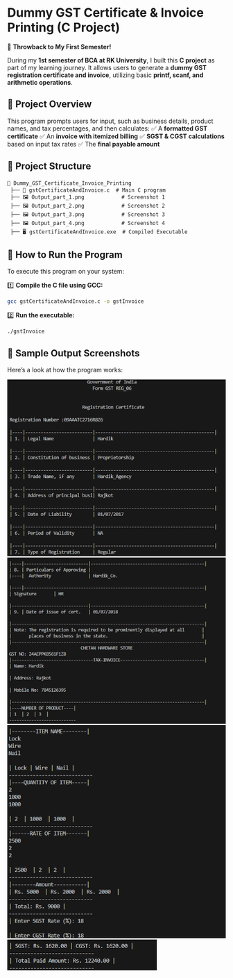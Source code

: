 # Dummy GST Certificate & Invoice Printing (C Project)

🚀 **Throwback to My First Semester!**

During my **1st semester of BCA at RK University**, I built this **C project** as part of my learning journey. It allows users to generate a **dummy GST registration certificate and invoice**, utilizing basic **printf, scanf, and arithmetic operations**.

## 📌 Project Overview
This program prompts users for input, such as business details, product names, and tax percentages, and then calculates:
✅ A **formatted GST certificate**
✅ An **invoice with itemized billing**
✅ **SGST & CGST calculations** based on input tax rates
✅ The **final payable amount**

## 📂 Project Structure
```
📁 Dummy_GST_Certificate_Invoice_Printing
 ├── 📄 gstCertificateAndInvoice.c  # Main C program
 ├── 🖼️ Output_part_1.png            # Screenshot 1
 ├── 🖼️ Output_part_2.png            # Screenshot 2
 ├── 🖼️ Output_part_3.png            # Screenshot 3
 ├── 🖼️ Output_part_4.png            # Screenshot 4
 ├── 🖥️ gstCertificateAndInvoice.exe  # Compiled Executable
```

## 📌 How to Run the Program
To execute this program on your system:

1️⃣ **Compile the C file using GCC:**
```sh
gcc gstCertificateAndInvoice.c -o gstInvoice
```

2️⃣ **Run the executable:**
```sh
./gstInvoice
```

## 📌 Sample Output Screenshots
Here’s a look at how the program works:

![Invoice Output 1](Output_part_1.png)
![Invoice Output 2](Output_part_2.png)
![Invoice Output 3](Output_part_3.png)
![Invoice Output 4](output_part_4.png)


